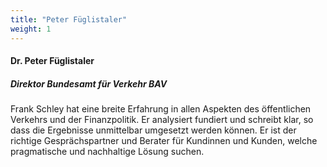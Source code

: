 ```yaml
---
title: "Peter Füglistaler"
weight: 1
---
```

####  Dr. Peter Füglistaler 
##### Direktor Bundesamt für Verkehr BAV
Frank Schley hat eine breite Erfahrung in allen Aspekten des öffentlichen Verkehrs und der Finanzpolitik. Er analysiert fundiert und schreibt klar, so dass die Ergebnisse unmittelbar umgesetzt werden können. Er ist der richtige Gesprächspartner und Berater für Kundinnen und Kunden, welche pragmatische und nachhaltige Lösung suchen.
